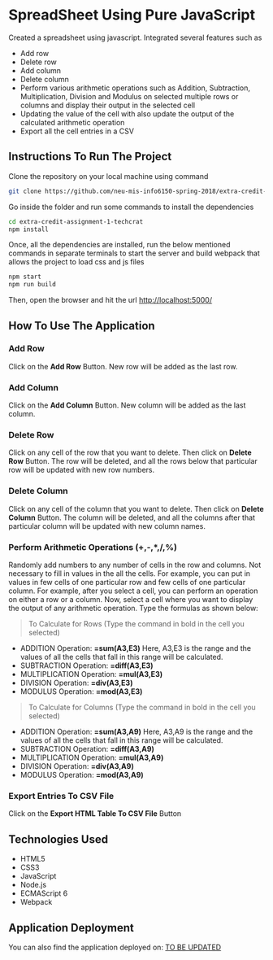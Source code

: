 # SpreadSheet Using Pure JavaScript

Created a spreadsheet using javascript. 
Integrated several features such as
- Add row
- Delete row
- Add column
- Delete column
- Perform various arithmetic operations such as Addition, Subtraction, Multiplication, Division and Modulus on selected multiple rows or columns and display their output in the selected cell
- Updating the value of the cell with also update the output of the calculated arithmetic operation
- Export all the cell entries in a CSV

## Instructions To Run The Project

Clone the repository on your local machine using command

```sh
git clone https://github.com/neu-mis-info6150-spring-2018/extra-credit-assignment-1-techcrat.git
```

Go inside the folder and run some commands to install the dependencies

```sh
cd extra-credit-assignment-1-techcrat
npm install
```

Once, all the dependencies are installed, run the below mentioned commands in separate terminals to start the server and build webpack that allows the project to load css and js files

```sh
npm start
npm run build
```

Then, open the browser and hit the url [http://localhost:5000/](http://localhost:5000/)

## How To Use The Application

### Add Row
Click on the **Add Row** Button. New row will be added as the last row.

### Add Column
Click on the **Add Column** Button. New column will be added as the last column.

### Delete Row
Click on any cell of the row that you want to delete. Then click on **Delete Row** Button. The row will be deleted, and all the rows below that particular row will be updated with new row numbers.

### Delete Column
Click on any cell of the column that you want to delete. Then click on **Delete Column** Button. The column will be deleted, and all the columns after that particular column will be updated with new column names.

### Perform Arithmetic Operations (+,-,*,/,%)
Randomly add numbers to any number of cells in the row and columns. Not necessary to fill in values in the all the cells. For example, you can put in values in few cells of one particular row and few cells of one particular column.
For example, after you select a cell, you can perform an operation on either a row or a column.
Now, select a cell where you want to display the output of any arithmetic operation. Type the formulas as shown below:

> To Calculate for Rows (Type the command in bold in the cell you selected)
- ADDITION Operation: **=sum(A3,E3)** Here, A3,E3 is the range and the values of all the cells that fall in this range will be calculated.
- SUBTRACTION Operation: **=diff(A3,E3)**
- MULTIPLICATION Operation: **=mul(A3,E3)**
- DIVISION Operation: **=div(A3,E3)**
- MODULUS Operation: **=mod(A3,E3)**

> To Calculate for Columns (Type the command in bold in the cell you selected)
- ADDITION Operation: **=sum(A3,A9)** Here, A3,A9 is the range and the values of all the cells that fall in this range will be calculated.
- SUBTRACTION Operation: **=diff(A3,A9)**
- MULTIPLICATION Operation: **=mul(A3,A9)**
- DIVISION Operation: **=div(A3,A9)**
- MODULUS Operation: **=mod(A3,A9)**

### Export Entries To CSV File
Click on the **Export HTML Table To CSV File** Button

## Technologies Used

- HTML5
- CSS3
- JavaScript
- Node.js
- ECMAScript 6
- Webpack

## Application Deployment

You can also find the application deployed on: [TO BE UPDATED]()